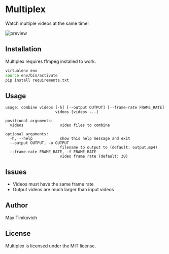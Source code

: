# Multiplex

Watch multiple videos at the same time!

![preview](https://i.imgur.com/xbjH9a0h.png)

## Installation

Multiplex requires ffmpeg installed to work.

```bash
virtualenv env
source env/bin/activate
pip install requirements.txt
```

## Usage

```
usage: combine videos [-h] [--output OUTPUT] [--frame-rate FRAME_RATE]
                      videos [videos ...]

positional arguments:
  videos                video files to combine

optional arguments:
  -h, --help            show this help message and exit
  --output OUTPUT, -o OUTPUT
                        filename to output to (default: output.mp4)
  --frame-rate FRAME_RATE, -f FRAME_RATE
                        video frame rate (default: 30)
```

## Issues

- Videos must have the same frame rate
- Output videos are much larger than input videos

## Author

Max Timkovich

## License

Multiplex is licensed under the MIT license.
